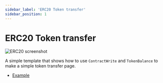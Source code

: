 ```yaml
---
sidebar_label: 'ERC20 Token transfer'
sidebar_position: 1
---
```


# ERC20 Token transfer

![ERC20 screenshot](/img/templates/token_transfer.png)

A simple template that shows how to use `ContractWrite` and `TokenBalance` to make a simple token transfer page.

* [Example](https://build.musedao.io/editor?template=token_transfer)


